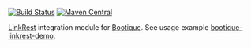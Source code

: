 <!--
     Licensed to the ObjectStyle LLC under one
   or more contributor license agreements.  See the NOTICE file
   distributed with this work for additional information
   regarding copyright ownership.  The ObjectStyle LLC licenses
   this file to you under the Apache License, Version 2.0 (the
   “License”); you may not use this file except in compliance
   with the License.  You may obtain a copy of the License at

     http://www.apache.org/licenses/LICENSE-2.0

   Unless required by applicable law or agreed to in writing,
   software distributed under the License is distributed on an
   “AS IS” BASIS, WITHOUT WARRANTIES OR CONDITIONS OF ANY
   KIND, either express or implied.  See the License for the
   specific language governing permissions and limitations
   under the License.
  -->

[![Build Status](https://travis-ci.org/bootique/bootique-linkrest.svg)](https://travis-ci.org/bootique/bootique-linkrest)
[![Maven Central](https://maven-badges.herokuapp.com/maven-central/io.bootique.linkrest/bootique-linkrest/badge.svg)](https://maven-badges.herokuapp.com/maven-central/io.bootique.linkrest/bootique-linkrest/)

[LinkRest](https://github.com/nhl/link-rest) integration module for [Bootique](http://bootique.io).
See usage example [bootique-linkrest-demo](https://github.com/bootique-examples/bootique-linkrest-demo).